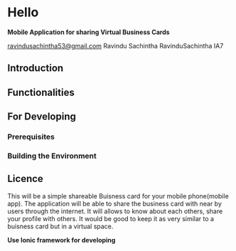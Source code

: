 # Hello 
**Mobile Application for sharing Virtual Business Cards**

ravindusachintha53@gmail.com Ravindu Sachintha RavinduSachintha IA7

## Introduction

## Functionalities

## For Developing

### Prerequisites

### Building the Environment

## Licence

This will be a simple shareable Buisness card for your mobile phone(mobile app).
The application will be able to share the business card with near by users through the internet.
It will allows to know about each others, share your profile with others. 
It would be good to keep it as very similar to a buisness card but in a virtual space.

<b> Use Ionic framework for developing </b>
